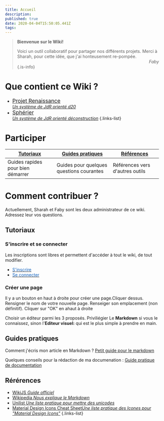 ```yaml
---
title: Accueil
description: 
published: true
date: 2020-04-04T15:50:05.441Z
tags: 
---
```


> **Bienvenue sur le Wiki!**
>
> Voici un outil collaboratif pour partager nos différents projets.
> Merci à Sharah, pour cette idée, que j'ai honteusement re-pompée.
> <span style="text-align:right;display:block">_Faby_</span>
{.is-info}


# Que contient ce Wiki ?
- [<span style="font-size:1.25em"><i class="mdi mdi-infinity"></i> Projet Renaissance</span> <br> *Un système de JdR orienté d20*](/projet-renaissance)
- [<span style="font-size:1.25em"><i class="mdi mdi-hexagon-multiple-outline"></i> Sphérier</span>  <br> *Un système de JdR orienté déconstruction*](/spherier)
{.links-list}


# Participer

| [Tutoriaux](#get-started) |[Guides pratiques](#howto) |[Références](#references) |
|-|-|-|
|Guides rapides pour bien démarrer|Guides pour quelques questions courantes|Références vers d'autres outils|

# Comment contribuer ?
Actuellement, Sharah et Faby sont les deux administrateur de ce wiki. Adressez leur vos questions.

<a id="get-started"></a>
## Tutoriaux

### S'inscrire et se connecter
Les inscriptions sont libres et permettent d'accéder à tout le wiki, de tout modifier.

- [<span style="color:#1565c0;text-decoration-color:#1565c0">S'inscrire</span>](http://de-dale.hd.free.fr/register)
- [<span style="color:#1565c0;text-decoration-color:#1565c0">Se connecter</span>](http://de-dale.hd.free.fr/login)

### Créer une page 

Il y a un bouton en haut à droite pour créer une page.Cliquer dessus.
Rensigner le nom de votre nouvelle page.
Renseiger son emplacement (non définitif).
Cliquer sur "OK" en ahaut à droite

Choisir un éditeur parmi les 3 proposés. Priviliégier Le **Markdown** si vous le connaissez, sinon l'**Editeur visuel:** qui est le plus simple à prendre en main.
 
 <a id="howto"></a>
 ## Guides pratiques
 
 Comment j'écris mon article en Markdown ? [Petit guide pour le markdown](/home/markdown)
 
 Quelques conseils pour la rédaction de ma documenation : [Guide pratique de documentation](/home/howto/documentation-guidelines)
 
 <a id="references"></a>
 ## Rérérences
 
 - [WikiJS *Guide officiel*](https://docs.requarks.io/guide/intro)
 - [Wikipedia *Nous explique le Markdown*](https://fr.wikipedia.org/wiki/Markdown) 
 - [Unilist *Une liste pratique pour mettre des unicodes*](https://unilist.raphaelbastide.com)
- [Material Design Icons Cheat Sheet*Une liste pratique des Icones pour "Material Design Icons"*](https://cdn.materialdesignicons.com/5.0.45/)
{.links-list}